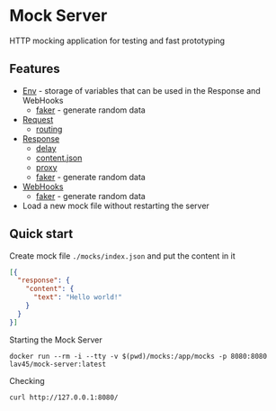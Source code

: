 # Mock Server

HTTP mocking application for testing and fast prototyping

## Features
- [Env](./docs/env.md) - storage of variables that can be used in the Response and WebHooks
  - [faker](./docs/env.md#faker) - generate random data
- [Request](./docs/request.md)
  - [routing](./docs/request.md#requesturl)
- [Response](./docs/response.md)
  - [delay](./docs/response.md#responsedelay)
  - [content.json](./docs/response.md#responsecontentjson)
  - [proxy](./docs/response.md#responseproxyurl)
  - [faker](./docs/response.md#faker) - generate random data
- [WebHooks](./docs/webhooks.md)
  - [faker](./docs/webhooks.md#faker) - generate random data
- Load a new mock file without restarting the server

## Quick start

Create mock file `./mocks/index.json` and put the content in it

```json
[{
  "response": {
    "content": {
      "text": "Hello world!"
    }
  }
}]
```

Starting the Mock Server

```shell
docker run --rm -i --tty -v $(pwd)/mocks:/app/mocks -p 8080:8080 lav45/mock-server:latest
```

Checking

```shell
curl http://127.0.0.1:8080/
```
